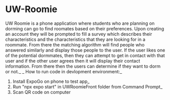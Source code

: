 # UW-Roomie
UW Roomie is a phone application where students who are planning on dorming 
can go to find roomates based on their preferences. 
Upon creating an account they will be prompted to fill a survey which describes 
their characteristics and the characteristics that they are looking for in a roommate.
From there the matching algorithm will find people 
who answered similarly and display those people to the user. 
If the user likes one of the potential dormmates, 
then they can attempt to get in contact with that user 
and if the other user agrees then it will display their contact information. 
From there then the users can determine if they want to dorm or not._
_
How to run code in devlopment environment:_
1. Install ExpoGo on phone to test app_
2. Run "npx expo start" in UWRoomieFront folder from Command Prompt_
3. Scan QR code on computer